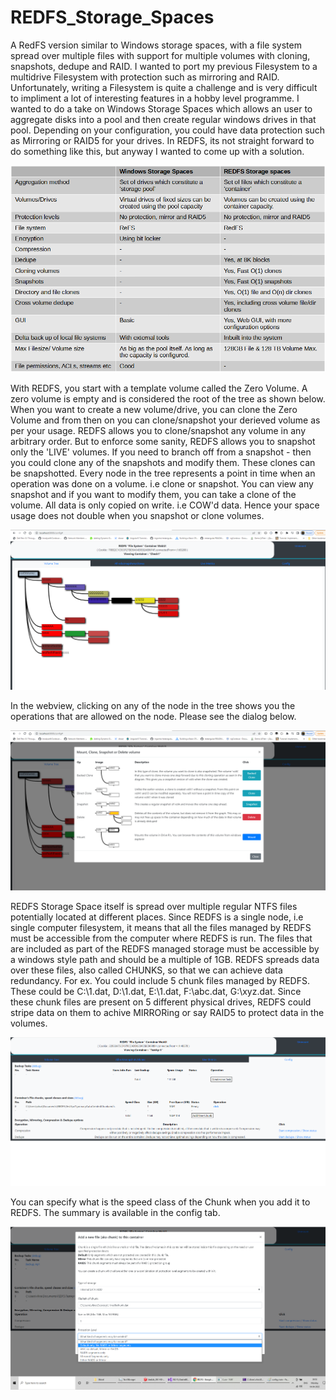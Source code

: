 # REDFS_Storage_Spaces
A RedFS version similar to Windows storage spaces, with a file system spread over multiple files with support for multiple volumes with cloning, snapshots, dedupe and RAID. I wanted to port my previous Filesystem to a multidrive Filesystem with protection such as mirroring and RAID. Unfortunately, writing a Filesystem is quite a challenge and is very difficult to impliment a lot of interesting features in a hobby level programme. I wanted to do a take on Windows Storage Spaces which allows an user to aggregate disks into a pool and then create regular windows drives in that pool. Depending on your configuration, you could have data protection such as Mirroring or RAID5 for your drives. In REDFS, its not straight forward to do something like this, but anyway I wanted to come up with a solution.

![alt text](https://github.com/reddy2004/REDFS_Storage_Spaces/blob/main/REDFS_Storage_Spaces/Data/Screenshots/wssVersusRedFSSS.png)

With REDFS, you start with a template volume called the Zero Volume. A zero volume is empty and is considered the root of the tree as shown below. When you want to create a new volume/drive, you can clone the Zero Volume and from then on you can clone/snapshot your derieved volume as per your usage. REDFS allows you to clone/snapshot any volume in any arbitrary order. But to enforce some sanity, REDFS allows you to snapshot only the 'LIVE' volumes. If you need to branch off from a snapshot - then you could clone any of the snapshots and modify them. These clones can be snapshotted. Every node in the tree represents a point in time when an operation was done on a volume. i.e clone or snapshot. You can view any snapshot and if you want to modify them, you can take a clone of the volume. All data is only copied on write. i.e COW'd data. Hence your space usage does not double when you snapshot or clone volumes.


![alt text](https://github.com/reddy2004/REDFS_Storage_Spaces/blob/main/REDFS_Storage_Spaces/Data/Screenshots/tree_view.png)

In the webview, clicking on any of the node in the tree shows you the operations that are allowed on the node. Please see the dialog below.


![alt text](https://github.com/reddy2004/REDFS_Storage_Spaces/blob/main/REDFS_Storage_Spaces/Data/Screenshots/vol_options.png)


REDFS Storage Space itself is spread over multiple regular NTFS files potentially located at different places. Since REDFS is a single node, i.e single computer filesystem, it means that all the files managed by REDFS must be accessible from the computer where REDFS is run. The files that are included as part of the REDFS managed storage must be accessible by a windows style path and should be a multiple of 1GB. REDFS spreads data over these files, also called CHUNKS, so that we can achieve data redundancy. For ex. You could include 5 chunk files managed by REDFS. These could be C:\1.dat, D:\1.dat, E:\1.dat, F:\abc.dat, G:\xyz.dat. Since these chunk files are present on 5 different physical drives, REDFS could stripe data on them to achive MIRRORing or say RAID5 to protect data in the volumes.

![alt text](https://github.com/reddy2004/REDFS_Storage_Spaces/blob/main/REDFS_Storage_Spaces/Data/Screenshots/config_main.png)

You can specify what is the speed class of the Chunk when you add it to REDFS. The summary is available in the config tab.

![alt text](https://github.com/reddy2004/REDFS_Storage_Spaces/blob/main/REDFS_Storage_Spaces/Data/Screenshots/config_chunks.png)
